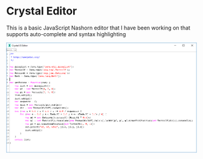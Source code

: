# Crystal Editor

This is a basic JavaScript Nashorn editor that I have been working on that supports auto-complete and syntax highlighting 

![Screenshot](screenshot.png?raw=true "Screenshot")
